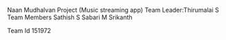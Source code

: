 Naan Mudhalvan Project (Music streaming app)
Team Leader:Thirumalai S
Team Members 
Sathish S
Sabari M
Srikanth 

 Team Id
 151972
